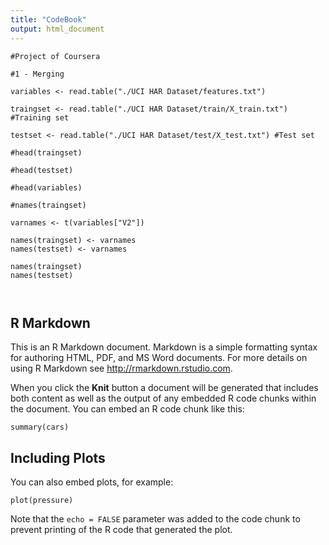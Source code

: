 ```yaml
---
title: "CodeBook"
output: html_document
---
```


```{r}
#Project of Coursera

#1 - Merging

variables <- read.table("./UCI HAR Dataset/features.txt")

traingset <- read.table("./UCI HAR Dataset/train/X_train.txt") #Training set

testset <- read.table("./UCI HAR Dataset/test/X_test.txt") #Test set

#head(traingset)

#head(testset)

#head(variables)

#names(traingset)

varnames <- t(variables["V2"])

names(traingset) <- varnames
names(testset) <- varnames

names(traingset)
names(testset)



```

## R Markdown

This is an R Markdown document. Markdown is a simple formatting syntax for authoring HTML, PDF, and MS Word documents. For more details on using R Markdown see <http://rmarkdown.rstudio.com>.

When you click the **Knit** button a document will be generated that includes both content as well as the output of any embedded R code chunks within the document. You can embed an R code chunk like this:

```{r cars}
summary(cars)
```

## Including Plots

You can also embed plots, for example:

```{r pressure, echo=FALSE}
plot(pressure)
```

Note that the `echo = FALSE` parameter was added to the code chunk to prevent printing of the R code that generated the plot.
